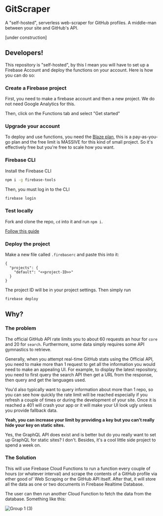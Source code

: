 # GitScraper

A "self-hosted", serverless web-scraper for GitHub profiles. A middle-man between your site and GitHub's API.

[under construction]


## Developers!

This repository is "self-hosted", by this I mean you will have to set up a Firebase Account and deploy the functions on your account. Here is how you can do so:

### Create a Firebase project

First, you need to make a firebase account and then a new project. We do not need Google Analytics for this.

Then, click on the Functions tab and select "Get started"

### Upgrade your account

To deploy and use functions, you need the [Blaze plan](https://firebase.google.com/pricing), this is a pay-as-you-go plan and the free limit is MASSIVE for this kind of small project. So it's effectively free but you're free to scale how you want.

### Firebase CLI

Install the Firebase CLI

```bash
npm i -g firebase-tools
```

Then, you must log in to the CLI

```bash
firebase login
```

### Test locally

Fork and clone the repo, `cd` into it and run `npm i`.

[Follow this guide](https://firebase.google.com/docs/functions/local-emulator)

### Deploy the project

Make a new file called `.firebaserc` and paste this into it:

```
{
  "projects": {
    "default": "<<project-ID>>"
  }
}

```

The project ID will be in your project settings. Then simply run

```bash
firebase deploy
```


## Why?

### The problem
The official GitHub API rate limits you to about 60 requests an hour for `core` and 20 for `search`. Furthermore, some data simply requires some API gymnastics to retrieve. 

Generally, when you attempt real-time GitHub stats using the Official API, you need to make more than 1 request to get all the information you would need to make an appealing UI. For example, to display the latest repository, you need to first query the search API then get a URL from the response, then query and get the languages used.

You'd also typically want to query information about more than 1 repo, so you can see how quickly the rate limit will be reached especially if you refresh a couple of times or during the development of your site. Once it is reached a 401 will crash your app or it will make your UI look ugly unless you provide fallback data.

**Yeah, you can increase your limit by providing a key but you can’t really hide your key on static sites.**

Yes, the GraphQL API does exist and is better but do you really want to set up GraphQL for static sites? I don't. Besides, it's a cool little side project to spend a week on.

### The Solution
This will use Firebase Cloud Functions to run a function every couple of hours (or whatever interval) and scrape the contents of a GitHub profile via ether good ol' Web Scraping or the GitHub API itself. After that, it will store all the data as one or two documents in Firebase Realtime Database.

The user can then run another Cloud Function to fetch the data from the database. Something like this:

![Group 1 (3)](https://user-images.githubusercontent.com/55190601/122678050-aaaa7f00-d202-11eb-8063-a08a946c890a.png)
